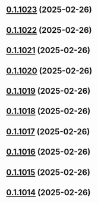 ## [0.1.1023](https://github.com/binary-braids/terraform-oracle/compare/v0.1.1022...v0.1.1023) (2025-02-26)



## [0.1.1022](https://github.com/binary-braids/terraform-oracle/compare/v0.1.1021...v0.1.1022) (2025-02-26)



## [0.1.1021](https://github.com/binary-braids/terraform-oracle/compare/v0.1.1020...v0.1.1021) (2025-02-26)



## [0.1.1020](https://github.com/binary-braids/terraform-oracle/compare/v0.1.1019...v0.1.1020) (2025-02-26)



## [0.1.1019](https://github.com/binary-braids/terraform-oracle/compare/v0.1.1018...v0.1.1019) (2025-02-26)



## [0.1.1018](https://github.com/binary-braids/terraform-oracle/compare/v0.1.1017...v0.1.1018) (2025-02-26)



## [0.1.1017](https://github.com/binary-braids/terraform-oracle/compare/v0.1.1016...v0.1.1017) (2025-02-26)



## [0.1.1016](https://github.com/binary-braids/terraform-oracle/compare/v0.1.1015...v0.1.1016) (2025-02-26)



## [0.1.1015](https://github.com/binary-braids/terraform-oracle/compare/v0.1.1014...v0.1.1015) (2025-02-26)



## [0.1.1014](https://github.com/binary-braids/terraform-oracle/compare/v0.1.1013...v0.1.1014) (2025-02-26)



